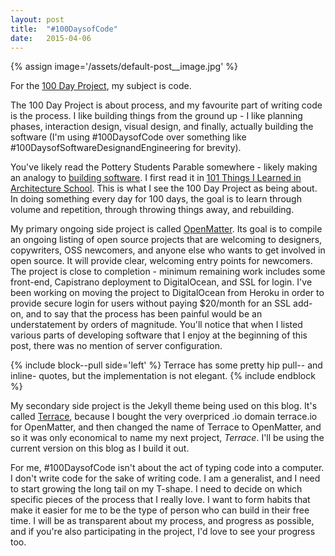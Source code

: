 ```yaml
---
layout: post
title:  "#100DaysofCode"
date:   2015-04-06
---
```

{% assign image='/assets/default-post__image.jpg' %}

For the [100 Day Project](http://thegreatdiscontent.com/100days), my subject is code.


The 100 Day Project is about process, and my favourite part of writing code is the process. I like building things from the ground up - I like planning phases, interaction design, visual design, and finally, actually building the software (I'm using #100DaysofCode over something like #100DaysofSoftwareDesignandEngineering for brevity).


You've likely read the Pottery Students Parable somewhere - likely making an analogy to [building software](http://jozonelayer.com/a-parable-of-pottery-and-coding). I first read it in [101 Things I Learned in Architecture School](http://www.amazon.ca/101-Things-Learned-Architecture-School/dp/0262062666/ref=sr_1_1?ie=UTF8&qid=1428370152&sr=8-1&keywords=101+things+architecture). This is what I see the 100 Day Project as being about. In doing something every day for 100 days, the goal is to learn through volume and repetition, through throwing things away, and rebuilding.


My primary ongoing side project is called [OpenMatter](https://github.com/funionnn/openmatter). Its goal is to compile an ongoing listing of open source projects that are welcoming to designers, copywriters, OSS newcomers, and anyone else who wants to get involved in open source. It will provide clear, welcoming entry points for newcomers. The project is close to completion - minimum remaining work includes some front-end, Capistrano deployment to DigitalOcean, and SSL for login. I've been working on moving the project to DigitalOcean from Heroku in order to provide secure login for users without paying $20/month for an SSL add-on, and to say that the process has been painful would be an understatement by orders of magnitude. You'll notice that when I listed various parts of developing software that I enjoy at the beginning of this post, there was no mention of server configuration.

{% include block--pull side='left' %}
  Terrace has some pretty hip pull-- and inline- quotes, but the implementation is not elegant.
{% include endblock %}

My secondary side project is the Jekyll theme being used on this blog. It's called [Terrace](https://github.com/funionnn/terrace), because I bought the very overpriced .io domain terrace.io for OpenMatter, and then changed the name of Terrace to OpenMatter, and so it was only economical to name my next project, *Terrace*. I'll be using the current version on this blog as I build it out.


For me, #100DaysofCode isn't about the act of typing code into a computer. I don't write code for the sake of writing code. I am a generalist, and I need to start growing the long tail on my T-shape. I need to decide on which specific pieces of the process that I really love. I want to form habits that make it easier for me to be the type of person who can build in their free time. I will be as transparent about my process, and progress as possible, and if you're also participating in the project, I'd love to see your progress too.
